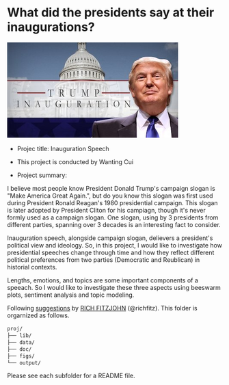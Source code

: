 # What did the presidents say at their inaugurations?

![image](figs/title.jpg)

+ Projec title: Inauguration Speech
+ This project is conducted by Wanting Cui

+ Project summary: 

I believe most people know President Donald Trump's campaign slogan is "Make America Great Again.", but do you know this slogan was first used during President Ronald Reagan's 1980 presidential campaign. This slogan is later adopted by President Cliton for his campiagn, though it's never formly used as a campaign slogan. One slogan, using by 3 presidents from different parties, spanning over 3 decades is an interesting fact to consider.

Inauguration speech, alongside campaign slogan, delievers a president's political view and ideology. So, in this project, I would like to investigate how presidential speeches change through time and how they reflect different political preferences from two parties (Democratic and Reublican) in historial contexts.

Lengths, emotions, and topics are some important components of a speeach. So I would like to investigate these three aspects using beeswarm plots, sentiment analysis and topic modeling.

Following [suggestions](http://nicercode.github.io/blog/2013-04-05-projects/) by [RICH FITZJOHN](http://nicercode.github.io/about/#Team) (@richfitz). This folder is orgarnized as follows.

```
proj/
├── lib/
├── data/
├── doc/
├── figs/
└── output/
```

Please see each subfolder for a README file.
